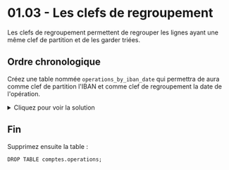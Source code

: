 # 01.03 - Les clefs de regroupement

Les clefs de regroupement permettent de regrouper les lignes ayant une même clef de partition et de les garder triées.

## Ordre chronologique

Créez une table nommée `operations_by_iban_date` qui permettra de aura comme clef de partition l'IBAN et comme clef de regroupement la date de l'opération.

<details>
    <summary>Cliquez pour voir la solution</summary>
   
```
CREATE TABLE comptes.operations_by_iban_id (
    iban text,
    operation_id uuid,
    label text,
    date_operation timestamp,
    amount float,
    PRIMARY KEY (iban, date_operation)
 );
```

</details>



## Fin

Supprimez ensuite la table :
```
DROP TABLE comptes.operations;
```